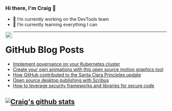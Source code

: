 ### Hi there, I'm Craig 👋

<!--
**CraigTeelFugro/CraigTeelFugro** is a ✨ _special_ ✨ repository because its `README.md` (this file) appears on your GitHub profile.

Here are some ideas to get you started:
-->

- 🔭 I’m currently working on the DevTools team
- 🌱 I’m currently learning everything I can

[<img align="left" alt="Craig Teel | LinkedIn" width="22px" src="https://cdn.jsdelivr.net/npm/simple-icons@v3/icons/linkedin.svg" />][linkedin]

---

# GitHub Blog Posts

<!-- BLOG-POST-LIST:START -->
- [Implement governance on your Kubernetes cluster](https://opensource.com/article/21/12/kubernetes-gatekeeper)
- [Create your own animations with this open source motion graphics tool](https://opensource.com/article/21/12/synfig-motion-graphics)
- [How GitHub contributed to the Santa Clara Principles update](https://github.blog/2021-12-21-how-github-contributed-santa-clara-principles-update/)
- [Open source desktop publishing with Scribus](https://opensource.com/article/21/12/desktop-publishing-scribus)
- [How to leverage security frameworks and libraries for secure code](https://github.blog/2021-12-20-how-to-leverage-security-frameworks-and-libraries-for-secure-code/)
<!-- BLOG-POST-LIST:END -->

## [![Craig's github stats](https://github-readme-stats.vercel.app/api?username=craigteelfugro)](https://github.com/anuraghazra/github-readme-stats)


[linkedin]: https://linkedin.com/in/craig-teel-b8786771
